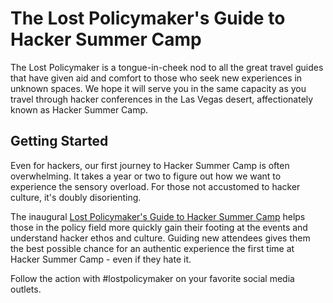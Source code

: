 # The Lost Policymaker's Guide to Hacker Summer Camp

The Lost Policymaker is a tongue-in-cheek nod to all the great travel guides that have given aid and comfort to those who seek new experiences in unknown spaces. We hope it will serve you in the same capacity as you travel through hacker conferences in the Las Vegas desert, affectionately known as Hacker Summer Camp.

## Getting Started

Even for hackers, our first journey to Hacker Summer Camp is often overwhelming. It takes a year or two to figure out how we want to experience the sensory overload. For those not accustomed to hacker culture, it's doubly disorienting.

The inaugural [Lost Policymaker's Guide to Hacker Summer Camp](https://lostpolicymaker.org/LostPolicymaker_HackerSummerCamp_2019.pdf) helps those in the policy field more quickly gain their footing at the events and understand hacker ethos and culture. Guiding new attendees gives them the best possible chance for an authentic experience the first time at Hacker Summer Camp - even if they hate it.

Follow the action with #lostpolicymaker on your favorite social media outlets.

